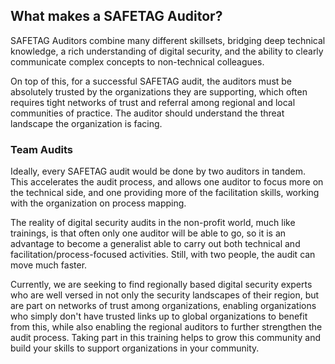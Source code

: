 ## What makes a SAFETAG Auditor?

SAFETAG Auditors combine many different skillsets, bridging deep technical knowledge, a rich understanding of digital security, and the ability to clearly communicate complex concepts to non-technical colleagues.

On top of this, for a successful SAFETAG audit, the auditors must be absolutely trusted by the organizations they are supporting, which often requires tight networks of trust and referral among regional and local communities of practice.  The auditor should understand the threat landscape the organization is facing.

### Team Audits

Ideally, every SAFETAG audit would be done by two auditors in tandem.  This accelerates the audit process, and allows one auditor to focus more on the technical side, and one providing more of the facilitation skills, working with the organization on process mapping.

The reality of digital security audits in the non-profit world, much like trainings, is that often only one auditor will be able to go, so it is an advantage to become a generalist able to carry out both technical and facilitation/process-focused activities. Still, with two people, the audit can move much faster.

Currently, we are seeking to find regionally based digital security experts who are well versed in not only the security landscapes of their region, but are part on networks of trust among organizations, enabling organizations who simply don't have trusted links up to global organizations to benefit from this, while also enabling the regional auditors to further strengthen the audit process. Taking part in this training helps to grow this community and build your skills to support organizations in your community. 



